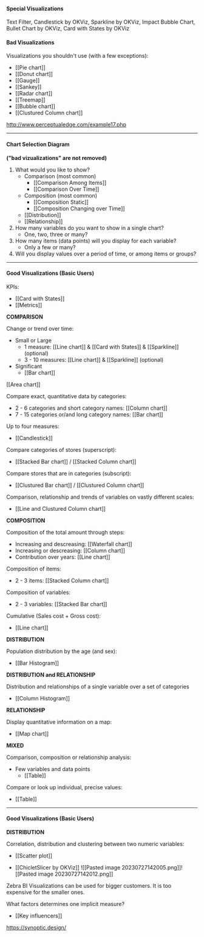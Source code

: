 #### Special Visualizations

Text Filter, Candlestick by OKViz, Sparkline by OKViz, Impact Bubble Chart, Bullet Chart by OKViz, Card with States by OKViz

#### Bad Visualizations

Visualizations you shouldn't use (with a few exceptions):
- [[Pie chart]]
- [[Donut chart]]
- [[Gauge]]
- [[Sankey]]
- [[Radar chart]]
- [[Treemap]]
- [[Bubble chart]]
- [[Clustured Column chart]]

http://www.perceptualedge.com/example17.php

---

#### Chart Selection Diagram

**("bad vizualizations" are not removed)**

1. What would you like to show?
	- Comparison (most common)
		- [[Comparison Among Items]]
		- [[Comparison Over Time]]
	- Composition (most common)
		- [[Composition Static]]
		- [[Composition Changing over Time]]
	- [[Distribution]]
	- [[Relationship]]
2. How many variables do you want to show in a single chart?
	- One, two, three or many?
3. How many items (data points) will you display for each variable?
	- Only a few or many?
4. Will you display values over a period of time, or among items or groups?


---

#### Good Visualizations (Basic Users)

KPIs:
- [[Card with States]]
- [[Metrics]]


**COMPARISON**

Change or trend over time:
-  Small or Large
	- 1 measure: [[Line chart]] & [[Card with States]] & [[Sparkline]] (optional)
	- 3 - 10 measures: [[Line chart]] & [[Sparkline]] (optional)
- Significant
	- [[Bar chart]]

[[Area chart]]

Compare exact, quantitative data by categories:
- 2 - 6 categories and short category names: [[Column chart]]
- 7 - 15 categories or/and long category names: [[Bar chart]]

Up to four measures:
- [[Candlestick]]

Compare categories of stores (superscript):
- [[Stacked Bar chart]] / [[Stacked Column chart]]

Compare stores that are in categories (subscript):
- [[Clustured Bar chart]] / [[Clustured Column chart]]

Comparison, relationship and trends of variables on vastly different scales:
- [[Line and Clustured Column chart]]


**COMPOSITION**

Composition of the total amount through steps:
- Increasing and descreasing: [[Waterfall chart]]
- Increasing or descreasing: [[Column chart]]
- Contribution over years: [[Line chart]]

Composition of items:
- 2 - 3 items: [[Stacked Column chart]]

Composition of variables:
- 2 - 3 variables: [[Stacked Bar chart]]



Cumulative (Sales cost + Gross cost):
- [[Line chart]]


**DISTRIBUTION**

Population distribution by the age (and sex):
- [[Bar Histogram]]


**DISTRIBUTION and RELATIONSHIP**

Distribution and relationships of a single variable over a set of categories
- [[Column Histogram]]


**RELATIONSHIP**

Display quantitative information on a map:
- [[Map chart]]


**MIXED**

Comparison, composition or relationship analysis:
- Few variables and data points
	- [[Table]]

Compare or look up individual, precise values:
- [[Table]]



---

#### Good Visualizations (Basic Users)

**DISTRIBUTION**

Correlation, distribution and clustering between two numeric variables:
- [[Scatter plot]] 





- [[ChicletSlicer by OKViz]]
![[Pasted image 20230727142005.png]]![[Pasted image 20230727142012.png]]




Zebra BI Visualizations can be used for bigger customers. It is too expensive for the smaller ones.


What factors determines one implicit measure?
-  [[Key influencers]]

https://synoptic.design/